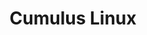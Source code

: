---
title: Cumulus Linux
layout: pdf
product: Cumulus Linux
version: "5.5"
type: pdf
bookhidden: true
---